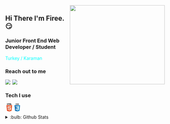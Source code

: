 <img src="https://media.discordapp.net/attachments/830825834926571580/879739058518110248/710033941985230929.png" align="right" width="300" height="250">

## Hi There I'm Firee. :smirk:

### Junior Front End Web Developer / Student

<font color="aqua">
Turkey / Karaman
</font>

### Reach out to me


[<img  width="22" src="https://unpkg.com/simple-icons@v5/icons/discord.svg" align="left"  />][Discord]

[<img  width="22" src="https://unpkg.com/simple-icons@v5/icons/instagram.svg" align="left"  />][instagram]

<br />

[instagram]: https://instagram.com/xozgur_can

[Discord]: https://discord.com/users/567051950953201665

### Tech I use

<img align="left"  src="https://raw.githubusercontent.com/github/explore/80688e429a7d4ef2fca1e82350fe8e3517d3494d/topics/html/html.png" width="25" height="25"> 

<img  align="left" src="https://raw.githubusercontent.com/github/explore/80688e429a7d4ef2fca1e82350fe8e3517d3494d/topics/css/css.png" width="25" height="25"> 


<br />
<br />

<details>
<summary>:bulb: Github Stats</summary>
<img src="https://github-readme-stats.vercel.app/api?username=PuFiree&theme=radical"> 
 

<img src="https://github-readme-stats.vercel.app/api/top-langs/?=anuraghazra&layout=compact&theme=radical" align="right"> 

</details>
